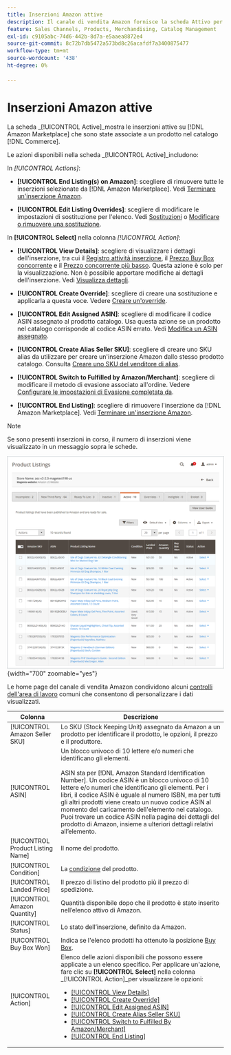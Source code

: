 ```yaml
---
title: Inserzioni Amazon attive
description: Il canale di vendita Amazon fornisce la scheda Attivo per monitorare le inserzioni Amazon attive e che corrispondono a un prodotto nel catalogo Adobe Commerce.
feature: Sales Channels, Products, Merchandising, Catalog Management
exl-id: c9105abc-74d6-442b-8d7a-e5aaea8872e4
source-git-commit: 8c72b7db5472a573bd8c26acafdf7a3400875477
workflow-type: tm+mt
source-wordcount: '438'
ht-degree: 0%

---
```


# Inserzioni Amazon attive

La scheda _[!UICONTROL Active]_mostra le inserzioni attive su [!DNL Amazon Marketplace] che sono state associate a un prodotto nel catalogo [!DNL Commerce].

Le azioni disponibili nella scheda _[!UICONTROL Active]_includono:

In _[!UICONTROL Actions]_:

- **[!UICONTROL End Listing(s) on Amazon]**: scegliere di rimuovere tutte le inserzioni selezionate da [!DNL Amazon Marketplace]. Vedi [Terminare un&#39;inserzione Amazon](./end-listings-manually.md).

- **[!UICONTROL Edit Listing Overrides]**: scegliere di modificare le impostazioni di sostituzione per l&#39;elenco. Vedi [Sostituzioni](./overrides.md) o [Modificare o rimuovere una sostituzione](./creating-editing-overrides.md#edit-override-single-listing).

In **[!UICONTROL Select]** nella colonna _[!UICONTROL Action]_:

- **[!UICONTROL View Details]**: scegliere di visualizzare i dettagli dell&#39;inserzione, tra cui il [Registro attività inserzione](./product-listing-details.md#listing-activity-log), il [Prezzo Buy Box concorrente](./product-listing-details.md#buy-box-competitor-pricing) e il [Prezzo concorrente più basso](./product-listing-details.md#lowest-competitor-pricing). Questa azione è solo per la visualizzazione. Non è possibile apportare modifiche ai dettagli dell&#39;inserzione. Vedi [Visualizza dettagli](./product-listing-details.md).

- **[!UICONTROL Create Override]**: scegliere di creare una sostituzione e applicarla a questa voce. Vedere [Creare un&#39;override](./creating-editing-overrides.md).

- **[!UICONTROL Edit Assigned ASIN]**: scegliere di modificare il codice ASIN assegnato al prodotto catalogo. Usa questa azione se un prodotto nel catalogo corrisponde al codice ASIN errato. Vedi [Modifica un ASIN assegnato](./edit-assigned-asin.md).

- **[!UICONTROL Create Alias Seller SKU]**: scegliere di creare uno SKU alias da utilizzare per creare un&#39;inserzione Amazon dallo stesso prodotto catalogo. Consulta [Creare uno SKU del venditore di alias](./create-alias-seller-sku.md).

- **[!UICONTROL Switch to Fulfilled by Amazon/Merchant]**: scegliere di modificare il metodo di evasione associato all&#39;ordine. Vedere [Configurare le impostazioni di Evasione completata da](./fulfilled-by.md#configure-fulfilled-by-settings).

- **[!UICONTROL End Listing]**: scegliere di rimuovere l&#39;inserzione da [!DNL Amazon Marketplace]. Vedi [Terminare un&#39;inserzione Amazon](./end-listings-manually.md).

>[!NOTE]
>
>Se sono presenti inserzioni in corso, il numero di inserzioni viene visualizzato in un messaggio sopra le schede.

![Inserzioni attive](assets/amazon-active-listings.png){width="700" zoomable="yes"}

Le home page del canale di vendita Amazon condividono alcuni [controlli dell&#39;area di lavoro](./workspace-controls.md) comuni che consentono di personalizzare i dati visualizzati.

| Colonna | Descrizione |
|-----------------------------------|-------------------------------------------------------------------------------------------------------------------------------------------------------------------------------------------------------------------------------------------------------------------------------------------------------------------------------------------------------------------------------------------------------------------------------------------------------------------------------------------------------------------------------------------------------------------------------------------------------------------------------------------------------------------------------------|
| [!UICONTROL Amazon Seller SKU] | Lo SKU (Stock Keeping Unit) assegnato da Amazon a un prodotto per identificare il prodotto, le opzioni, il prezzo e il produttore. |
| [!UICONTROL ASIN] | Un blocco univoco di 10 lettere e/o numeri che identificano gli elementi. <br><br>ASIN sta per [!DNL Amazon Standard Identification Number]. Un codice ASIN è un blocco univoco di 10 lettere e/o numeri che identificano gli elementi. Per i libri, il codice ASIN è uguale al numero ISBN, ma per tutti gli altri prodotti viene creato un nuovo codice ASIN al momento del caricamento dell&#39;elemento nel catalogo. Puoi trovare un codice ASIN nella pagina dei dettagli del prodotto di Amazon, insieme a ulteriori dettagli relativi all’elemento. |
| [!UICONTROL Product Listing Name] | Il nome del prodotto. |
| [!UICONTROL Condition] | La [condizione](./product-listing-condition.md) del prodotto. |
| [!UICONTROL Landed Price] | Il prezzo di listino del prodotto più il prezzo di spedizione. |
| [!UICONTROL Amazon Quantity] | Quantità disponibile dopo che il prodotto è stato inserito nell’elenco attivo di Amazon. |
| [!UICONTROL Status] | Lo stato dell’inserzione, definito da Amazon. |
| [!UICONTROL Buy Box Won] | Indica se l&#39;elenco prodotti ha ottenuto la posizione [Buy Box](./buy-box-competitor-pricing.md). |
| [!UICONTROL Action] | Elenco delle azioni disponibili che possono essere applicate a un elenco specifico. Per applicare un&#39;azione, fare clic su **[!UICONTROL Select]** nella colonna _[!UICONTROL Action]_per visualizzare le opzioni:<ul><li>[[!UICONTROL View Details]](./product-listing-details.md)</li><li>[[!UICONTROL Create Override]](./creating-editing-overrides.md)</li><li>[[!UICONTROL Edit Assigned ASIN]](./edit-assigned-asin.md)</li><li>[[!UICONTROL Create Alias Seller SKU]](./create-alias-seller-sku.md#region-specific)</li><li>[[!UICONTROL Switch to Fulfilled By Amazon/Merchant]](./fulfilled-by.md#configure-fulfilled-by-settings)</li><li>[[!UICONTROL End Listing]](./end-listings-manually.md)</li></ul> |

